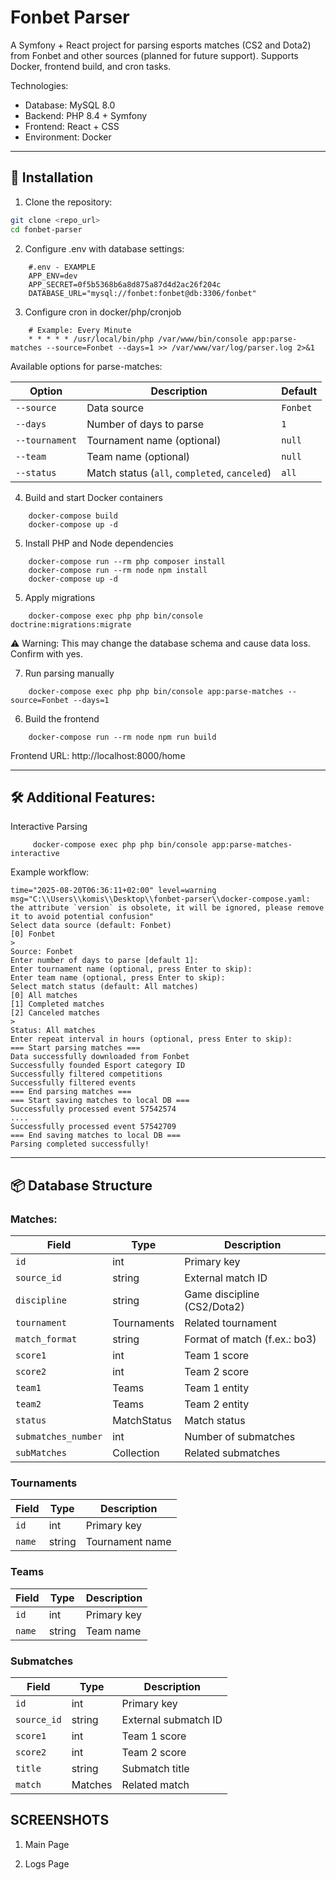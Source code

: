 # Fonbet Parser

A Symfony + React project for parsing esports matches (CS2 and Dota2) from Fonbet and other sources (planned for future support).
Supports Docker, frontend build, and cron tasks.

Technologies:
* Database: MySQL 8.0
* Backend: PHP 8.4 + Symfony
* Frontend: React + CSS
* Environment: Docker

---

## 🚀 Installation

1. Clone the repository:

```bash
git clone <repo_url>
cd fonbet-parser

```

2. Configure .env with database settings: 
```dotenv
    #.env - EXAMPLE
    APP_ENV=dev
    APP_SECRET=0f5b5368b6a8d875a87d4d2ac26f204c
    DATABASE_URL="mysql://fonbet:fonbet@db:3306/fonbet"
```
3. Configure cron in docker/php/cronjob
```
    # Example: Every Minute
    * * * * * /usr/local/bin/php /var/www/bin/console app:parse-matches --source=Fonbet --days=1 >> /var/www/var/log/parser.log 2>&1
```

Available options for parse-matches:

| Option         | Description                                   | Default  |
| -------------- | --------------------------------------------- | -------- |
| `--source`     | Data source                                   | `Fonbet` |
| `--days`       | Number of days to parse                       | `1`      |
| `--tournament` | Tournament name (optional)                    | `null`   |
| `--team`       | Team name (optional)                          | `null`   |
| `--status`     | Match status (`all`, `completed`, `canceled`) | `all`    |


4. Build and start Docker containers
```
    docker-compose build
    docker-compose up -d
```


5. Install PHP and Node dependencies

```
    docker-compose run --rm php composer install
    docker-compose run --rm node npm install
    docker-compose up -d
```

5. Apply migrations
```
    docker-compose exec php php bin/console doctrine:migrations:migrate

```
⚠️ Warning: This may change the database schema and cause data loss. Confirm with yes.


7. Run parsing manually
``` 
    docker-compose exec php php bin/console app:parse-matches --source=Fonbet --days=1
```

6. Build the frontend
   
```
    docker-compose run --rm node npm run build
```
Frontend URL: http://localhost:8000/home

---

## 🛠 Additional Features:
Interactive Parsing
``` 
     docker-compose exec php php bin/console app:parse-matches-interactive 
```

Example workflow:
```
time="2025-08-20T06:36:11+02:00" level=warning msg="C:\\Users\\komis\\Desktop\\fonbet-parser\\docker-compose.yaml: the attribute `version` is obsolete, it will be ignored, please remove it to avoid potential confusion"
Select data source (default: Fonbet)
[0] Fonbet
>
Source: Fonbet
Enter number of days to parse [default 1]:
Enter tournament name (optional, press Enter to skip):
Enter team name (optional, press Enter to skip):
Select match status (default: All matches)
[0] All matches
[1] Completed matches
[2] Canceled matches
>
Status: All matches
Enter repeat interval in hours (optional, press Enter to skip):
=== Start parsing matches ===
Data successfully downloaded from Fonbet
Successfully founded Esport category ID
Successfully filtered competitions
Successfully filtered events
=== End parsing matches ===
=== Start saving matches to local DB ===
Successfully processed event 57542574
....
Successfully processed event 57542709
=== End saving matches to local DB ===
Parsing completed successfully!  
```

---

## 📦 Database Structure


### Matches:

| Field               | Type                   | Description                  |
| ------------------- | ---------------------- |------------------------------|
| `id`                | int                    | Primary key                  |
| `source_id`         | string                 | External match ID            |
| `discipline`        | string                 | Game discipline (CS2/Dota2)  |
| `tournament`        | Tournaments            | Related tournament           |
| `match_format`      | string                 | Format of match (f.ex.: bo3) |
| `score1`            | int                    | Team 1 score                 |
| `score2`            | int                    | Team 2 score                 |
| `team1`             | Teams                  | Team 1 entity                |
| `team2`             | Teams                  | Team 2 entity                |
| `status`            | MatchStatus            | Match status                 |
| `submatches_number` | int                    | Number of submatches         |
| `subMatches`        | Collection<SubMatches> | Related submatches           |



### Tournaments

| Field  | Type   | Description     |
| ------ | ------ | --------------- |
| `id`   | int    | Primary key     |
| `name` | string | Tournament name |


### Teams

| Field  | Type   | Description |
| ------ | ------ | ----------- |
| `id`   | int    | Primary key |
| `name` | string | Team name   |


### Submatches

| Field       | Type    | Description          |
| ----------- | ------- | -------------------- |
| `id`        | int     | Primary key          |
| `source_id` | string  | External submatch ID |
| `score1`    | int     | Team 1 score         |
| `score2`    | int     | Team 2 score         |
| `title`     | string  | Submatch title       |
| `match`     | Matches | Related match        |


## SCREENSHOTS

1. Main Page

2. Logs Page






